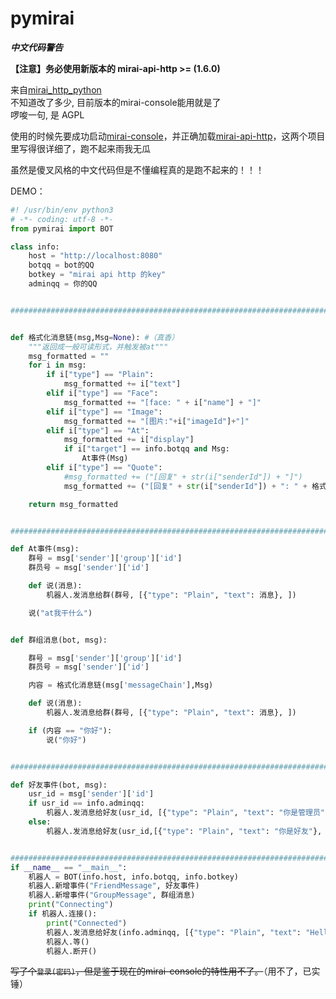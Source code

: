 # pymirai

___中文代码警告___

__【注意】务必使用新版本的 mirai-api-http >= \(1.6.0)__

来自[mirai_http_python](https://github.com/super1207/mirai_http_python)  
不知道改了多少, 目前版本的mirai-console能用就是了  
啰唆一句, 是 AGPL

使用的时候先要成功启动[mirai-console](https://github.com/mamoe/mirai-console)，并正确加载[mirai-api-http](https://github.com/mamoe/mirai-api-http)，这两个项目里写得很详细了，跑不起来雨我无瓜

虽然是傻叉风格的中文代码但是不懂编程真的是跑不起来的！！！

DEMO：

```python
#! /usr/bin/env python3
# -*- coding: utf-8 -*-
from pymirai import BOT

class info:
    host = "http://localhost:8080"
    botqq = bot的QQ
    botkey = "mirai api http 的key"
    adminqq = 你的QQ


##############################################################################


def 格式化消息链(msg,Msg=None): #（真香）
    """返回成一般可读形式，并触发被at"""
    msg_formatted = ""
    for i in msg:
        if i["type"] == "Plain":
            msg_formatted += i["text"]
        elif i["type"] == "Face":
            msg_formatted += "[face: " + i["name"] + "]"
        elif i["type"] == "Image":
            msg_formatted += "[图片:"+i["imageId"]+"]"
        elif i["type"] == "At":
            msg_formatted += i["display"]
            if i["target"] == info.botqq and Msg:
                At事件(Msg)
        elif i["type"] == "Quote":
            #msg_formatted += ("[回复" + str(i["senderId"]) + "]")
            msg_formatted += ("[回复" + str(i["senderId"]) + ": " + 格式化消息链(i["origin"]) + "]")

    return msg_formatted


#######################################################################

def At事件(msg):
    群号 = msg['sender']['group']['id']
    群员号 = msg['sender']['id']

    def 说(消息):
        机器人.发消息给群(群号, [{"type": "Plain", "text": 消息}, ])

    说("at我干什么")


def 群组消息(bot, msg):

    群号 = msg['sender']['group']['id']
    群员号 = msg['sender']['id']

    内容 = 格式化消息链(msg['messageChain'],Msg)

    def 说(消息):
        机器人.发消息给群(群号, [{"type": "Plain", "text": 消息}, ])

    if (内容 == "你好"):
        说("你好")


#######################################################################

def 好友事件(bot, msg):
    usr_id = msg['sender']['id']
    if usr_id == info.adminqq:
        机器人.发消息给好友(usr_id, [{"type": "Plain", "text": "你是管理员"},])
    else:
        机器人.发消息给好友(usr_id,[{"type": "Plain", "text": "你是好友"}, ])


#######################################################################
if __name__ == "__main__":
    机器人 = BOT(info.host, info.botqq, info.botkey)
    机器人.新增事件("FriendMessage", 好友事件)
    机器人.新增事件("GroupMessage", 群组消息)
    print("Connecting")
    if 机器人.连接():
        print("Connected")
        机器人.发消息给好友(info.adminqq, [{"type": "Plain", "text": "Hello World"}, ])
        机器人.等()
        机器人.断开()
```
~~写了个`登录(密码)`，但是鉴于现在的mirai-console的特性用不了。~~（用不了，已实锤）